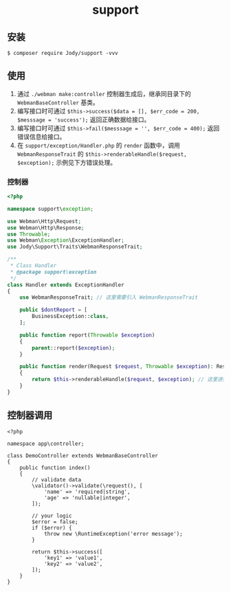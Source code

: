 <h1 style="text-align: center;"> support </h1>

## 安装

```shell
$ composer require Jody/support -vvv
```

## 使用

1. 通过 `./webman make:controller` 控制器生成后，继承同目录下的 `WebmanBaseController` 基类。
2. 编写接口时可通过 `$this->success($data = [], $err_code = 200, $messsage = 'success');` 返回正确数据给接口。
3. 编写接口时可通过 `$this->fail($messsage = '', $err_code = 400);` 返回错误信息给接口。
4. 在 `support/exception/Handler.php` 的 `render` 函数中，调用 `WebmanResponseTrait` 的 `$this->renderableHandle($request, $exception);` 示例见下方错误处理。


### 控制器

```php
<?php

namespace support\exception;

use Webman\Http\Request;
use Webman\Http\Response;
use Throwable;
use Webman\Exception\ExceptionHandler;
use Jody\Support\Traits\WebmanResponseTrait;

/**
 * Class Handler
 * @package support\exception
 */
class Handler extends ExceptionHandler
{
    use WebmanResponseTrait; // 这里需要引入 WebmanResponseTrait

    public $dontReport = [
        BusinessException::class,
    ];

    public function report(Throwable $exception)
    {
        parent::report($exception);
    }

    public function render(Request $request, Throwable $exception): Response
    {
        return $this->renderableHandle($request, $exception); // 这里进行调用，做了一些错误捕捉
    }
}
```

## 控制器调用

```
<?php

namespace app\controller;

class DemoController extends WebmanBaseController
{
    public function index()
    {
        // validate data
        \validator()->validate(\request(), [
            'name' => 'required|string',
            'age' => 'nullable|integer',
        ]);

        // your logic
        $error = false;
        if ($error) {
            throw new \RuntimeException('error message');
        }

        return $this->success([
            'key1' => 'value1',
            'key2' => 'value2',
        ]);
    }
}
```
